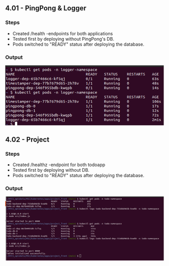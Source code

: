 ## 4.01 - PingPong & Logger

### Steps

- Created /health -endpoints for both applications
- Tested first by deploying without PingPong's DB. 
- Pods switched to "READY" status after deploying the database.

### Output

![program output](output_401.png "Deployment")

## 4.02 - Project

### Steps

- Created /healthz -endpoint for both todoapp
- Tested first by deploying without DB. 
- Pods switched to "READY" status after deploying the database.

### Output

![program output](output_402.png "Deployment")
